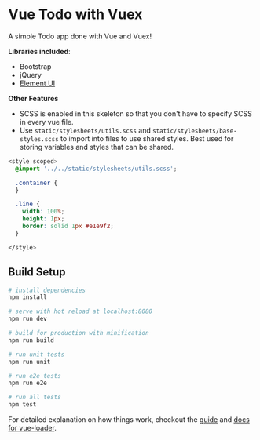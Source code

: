 # Vue Todo with Vuex

A simple Todo app done with Vue and Vuex!

**Libraries included**:
- Bootstrap
- jQuery
- [Element UI](http://element.eleme.io/#/en-US)

**Other Features**
- SCSS is enabled in this skeleton so that you don't have to specify SCSS in every vue file. 
- Use `static/stylesheets/utils.scss` and `static/stylesheets/base-styles.scss` to import into files to use shared styles. Best used for storing variables and styles that can be shared.
```css
<style scoped>
  @import '../../static/stylesheets/utils.scss';

  .container {
  }

  .line {
    width: 100%;
    height: 1px;
    border: solid 1px #e1e9f2;
  }

</style>
```

## Build Setup

``` bash
# install dependencies
npm install

# serve with hot reload at localhost:8080
npm run dev

# build for production with minification
npm run build

# run unit tests
npm run unit

# run e2e tests
npm run e2e

# run all tests
npm test
```

For detailed explanation on how things work, checkout the [guide](http://vuejs-templates.github.io/webpack/) and [docs for vue-loader](http://vuejs.github.io/vue-loader).
